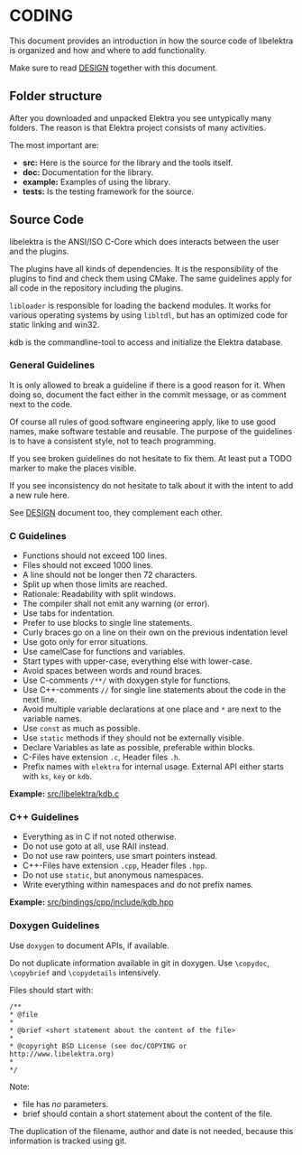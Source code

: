 # CODING #

This document provides an introduction in how the source code of
libelektra is organized and how and where to add functionality.

Make sure to read [DESIGN](DESIGN.md) together with this document.

## Folder structure ##

After you downloaded and unpacked Elektra you see untypically many
folders. The reason is that Elektra project consists of many activities.

The most important are:

 * **src:** Here is the source for the library and the tools itself.
 * **doc:** Documentation for the library.
 * **example:** Examples of using the library.
 * **tests:** Is the testing framework for the source.

## Source Code ##

libelektra is the ANSI/ISO C-Core which does interacts between the user
and the plugins.

The plugins have all kinds of dependencies. It is the responsibility of
the plugins to find and check them using CMake. The same guidelines
apply for all code in the repository including the plugins.

`libloader` is responsible for loading the backend modules. It works for
various operating systems by using `libltdl`, but has an optimized code
for static linking and win32.

kdb is the commandline-tool to access and initialize the Elektra database.

### General Guidelines ###

It is only allowed to break a guideline if there is a good reason
for it. When doing so, document the fact either in the commit message,
or as comment next to the code.

Of course all rules of good software engineering apply, like to
use good names, make software testable and reusable.
The purpose of the guidelines is to have a consistent
style, not to teach programming.

If you see broken guidelines do not hesitate to fix them. At least put a
TODO marker to make the places visible.

If you see inconsistency do not hesitate to talk about it with the
intent to add a new rule here.

See [DESIGN](DESIGN.md) document too, they complement each other.


### C Guidelines ###

 * Functions should not exceed 100 lines.
 * Files should not exceed 1000 lines.
 * A line should not be longer then 72 characters.
 * Split up when those limits are reached.
 * Rationale: Readability with split windows.
 * The compiler shall not emit any warning (or error).
 * Use tabs for indentation.
 * Prefer to use blocks to single line statements.
 * Curly braces go on a line on their own on the previous indentation level
 * Use goto only for error situations.
 * Use camelCase for functions and variables.
 * Start types with upper-case, everything else with lower-case.
 * Avoid spaces between words and round braces.
 * Use C-comments `/**/` with doxygen style for functions.
 * Use C++-comments `//` for single line statements about the code in the
next line.
 * Avoid multiple variable declarations at one place and `*` are next to the
variable names.
 * Use `const` as much as possible.
 * Use `static` methods if they should not be externally visible.
 * Declare Variables as late as possible, preferable within blocks.
 * C-Files have extension `.c`, Header files `.h`.
 * Prefix names with `elektra` for internal usage. External API either starts
with `ks`, `key` or `kdb`.

**Example:** [src/libelektra/kdb.c](../src/libelektra/kdb.c)


### C++ Guidelines ###

 * Everything as in C if not noted otherwise.
 * Do not use goto at all, use RAII instead.
 * Do not use raw pointers, use smart pointers instead.
 * C++-Files have extension `.cpp`, Header files `.hpp`.
 * Do not use `static`, but anonymous namespaces.
 * Write everything within namespaces and do not prefix names.

**Example:** [src/bindings/cpp/include/kdb.hpp](../src/bindings/cpp/include/kdb.hpp)


### Doxygen Guidelines ###

Use `doxygen` to document APIs, if available.

Do not duplicate information available in git in doxygen.
Use `\copydoc`, `\copybrief` and `\copydetails` intensively.


Files should start with:

	/**
	* @file
	*
	* @brief <short statement about the content of the file>
	*
	* @copyright BSD License (see doc/COPYING or http://www.libelektra.org)
	*
	*/

Note:
- file has *no* parameters.
- brief should contain a short statement about the content of the file.

The duplication of the filename, author and date is not needed, because
this information is tracked using git.
